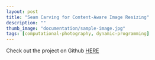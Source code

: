 ```yaml
---
layout: post
title: "Seam Carving for Content-Aware Image Resizing"
description: ""
thumb_image: "documentation/sample-image.jpg"
tags: [computational-photography, dynamic-programming]
---
```


Check out the project on Github 
    <a href='https://github.com/RhythmSyed/SeamCarving'>HERE</a>  